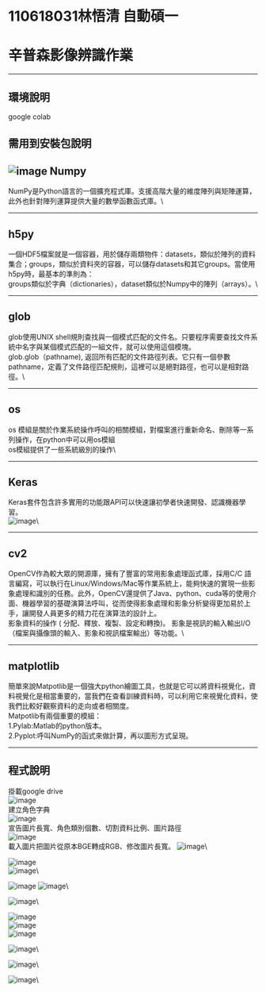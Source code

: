 # 110618031林悟清  自動碩一
辛普森影像辨識作業
=====
-----
環境說明
-------
google colab

需用到安裝包說明
------
![image](https://user-images.githubusercontent.com/94088141/147402850-cefd6a30-e848-4bb2-bfef-926a98f2628c.png)
Numpy
--------
NumPy是Python語言的一個擴充程式庫。支援高階大量的維度陣列與矩陣運算，此外也針對陣列運算提供大量的數學函數函式庫。\

--------------
h5py
-------
一個HDF5檔案就是一個容器，用於儲存兩類物件：datasets，類似於陣列的資料集合；groups，類似於資料夾的容器，可以儲存datasets和其它groups。當使用h5py時，最基本的準則為：\
groups類似於字典（dictionaries），dataset類似於Numpy中的陣列（arrays）。\

--------------
glob
-------
glob使用UNIX shell規則查找與一個模式匹配的文件名。只要程序需要查找文件系統中名字與某個模式匹配的一組文件，就可以使用這個模塊。 \
glob.glob（pathname), 返回所有匹配的文件路徑列表。它只有一個參數pathname，定義了文件路徑匹配規則，這裡可以是絕對路徑，也可以是相對路徑。\

----------------
os
-----
os 模組是關於作業系統操作呼叫的相關模組，對檔案進行重新命名、刪除等一系列操作，在python中可以用os模組\
os模組提供了一些系統級別的操作\

----------------
Keras
------
Keras套件包含許多實用的功能跟API可以快速讓初學者快速開發、認識機器學習。\
![image](https://user-images.githubusercontent.com/94088141/147403879-641fb661-e7fc-4938-b8df-47c15de91bf1.png)\

--------------
cv2
-------
OpenCV作為較大眾的開源庫，擁有了豐富的常用影象處理函式庫，採用C/C 語言編寫，可以執行在Linux/Windows/Mac等作業系統上，能夠快速的實現一些影象處理和識別的任務。此外，OpenCV還提供了Java、python、cuda等的使用介面、機器學習的基礎演算法呼叫，從而使得影象處理和影象分析變得更加易於上手，讓開發人員更多的精力花在演算法的設計上。\
影象資料的操作 ( 分配、釋放、複製、設定和轉換)。 影象是視訊的輸入輸出I/O （檔案與攝像頭的輸入、影象和視訊檔案輸出）等功能。\

---------------
matplotlib
-----------------
簡單來說Matpotlib是一個強大python繪圖工具，也就是它可以將資料視覺化，資料視覺化是相當重要的，當我們在查看訓練資料時，可以利用它來視覺化資料，使我們比較好觀察資料的走向或者相關度。\
Matpotlib有兩個重要的模組：\
1.Pylab:Matlab的python版本。\
2.Pyplot:呼叫NumPy的函式來做計算，再以圖形方式呈現。

-----------------

程式說明
------
掛載google drive\
![image](https://user-images.githubusercontent.com/94088141/147409254-46d81a9f-abbf-4664-beca-1c2afcd49723.png)\
建立角色字典\
![image](https://user-images.githubusercontent.com/94088141/147409262-de784ca5-b05a-41ab-94be-b719a90ba4d5.png)\
宣告圖片長寬、角色類別個數、切割資料比例、圖片路徑\
![image](https://user-images.githubusercontent.com/94088141/147409337-2b3924c3-e667-41a6-93be-9acf9e0cf908.png)\
載入圖片把圖片從原本BGE轉成RGB、修改圖片長寬。
![image](https://user-images.githubusercontent.com/94088141/147409373-90716a36-d15b-472c-a059-f7ccb2129435.png)\

![image](https://user-images.githubusercontent.com/94088141/147410189-c1b4b1b8-c4c6-4de2-a555-77847cd5c7da.png)\
![image](https://user-images.githubusercontent.com/94088141/147410195-50df410a-6964-47ba-8ead-bc5a1f88d618.png)\

![image](https://user-images.githubusercontent.com/94088141/147410205-c5a50d45-2580-443a-9606-8e3a41ffff71.png)
![image](https://user-images.githubusercontent.com/94088141/147410207-4105dd15-8786-4135-8c87-5a2e83f61566.png)\

![image](https://user-images.githubusercontent.com/94088141/147410212-899d1788-969d-48b8-81e2-e3d982edc52b.png)\

![image](https://user-images.githubusercontent.com/94088141/147410220-67639fb9-ae01-4b23-a332-2bc852f31d36.png)\
![image](https://user-images.githubusercontent.com/94088141/147410230-09ce6bb7-27d6-4047-ae0a-404a049b3604.png)\
![image](https://user-images.githubusercontent.com/94088141/147410236-b0ebc8ac-9c24-41e6-8c5c-c6b089496a5e.png)

![image](https://user-images.githubusercontent.com/94088141/147410240-5e95b8a9-0fa3-4ac3-a781-cbcdf1edb733.png)\

![image](https://user-images.githubusercontent.com/94088141/147410258-280af50e-8bb8-4790-9ddc-d783dc2b24a1.png)\

![image](https://user-images.githubusercontent.com/94088141/147410264-39cd0410-1b71-4d57-b673-33ad900f9ea8.png)\










